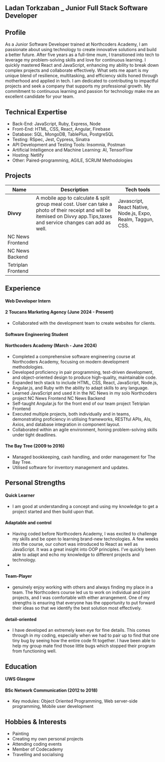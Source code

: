 ## Ladan Torkzaban _ Junior Full Stack Software Developer
## Profile
As a Junior Software Developer trained at Northcoders Academy, I am passionate about using technology to create innovative solutions and build a better future. After five years as a full-time mum, I transitioned into tech to leverage my problem-solving skills and love for continuous learning. I quickly mastered React and JavaScript, enhancing my ability to break down complex projects and collaborate effectively. What sets me apart is my unique blend of resilience, multitasking, and efficiency skills honed through motherhood and applied in tech. I am dedicated to contributing to impactful projects and seek a company that supports my professional growth. My commitment to continuous learning and passion for technology make me an excellent candidate for your team.

## Technical Expertise
- Back-End: JavaScript, Ruby, Express, Node
- Front-End: HTML, CSS, React, Angular, Firebase
- Database: SQL, MongoDB, TablePlus, PostgreSQL
- Testing: RSpec, Jest, Cypress, Sinatra
- API Development and Testing Tools: Insomnia, Postman
- Artificial Intelligence and Machine Learning: AI, TensorFlow
- Hosting: Netlify
- Other: Paired-programming, AGILE, SCRUM Methodologies

## Projects

|         Name              |                     Description                    |               Tech tools            |
| --------------------------| -------------------------------------------------- | ----------------------------------- |
|         **Divvy**         | A mobile app to calculate & split group meal cost. User can take a photo of their receipt and will be itemised on Divvy app.Tips,taxes and service changes can add as well.| Javascript, React Native, Node.js,  Expo, Realm, Taggun, CSS.   |  
|       NC News Frontend    |
|       NC News Backend     |
|     Tetriplan Frontend    |


## Experience

#### Web Developer Intern
#### 2 Toucans Marketing Agency (June 2024 - Present)
- Collaborated with the development team to create websites for clients.

#### Software Engineering Student
#### Northcoders Academy (March - June 2024)
- Completed a comprehensive software engineering course at Northcoders Academy, focusing on modern development methodologies.
- Developed proficiency in pair programming, test-driven development, and object-oriented design to produce high-quality, maintainable code.
- Expanded tech stack to include HTML, CSS, React, JavaScript, Node.js, Angular.js, and Ruby with the ability to adapt skills to any language.
- Learned JavaScript and used it in the NC News in my solo Northcoders project
NC News Frontend
NC News Backend
- Self-taught Angular.js for the front end of our team project
Tetriplan Frontend
- Executed multiple projects, both individually and in teams, demonstrating proficiency in utilising frameworks, RESTful APIs, AIs, Axios, and database integration in component layout.
- Collaborated within an agile environment, honing problem-solving skills under tight deadlines.

#### The Bay Tree  (2009 to 2016) 
- Managed bookkeeping, cash handling, and order management for The Bay Tree.
- Utilised software for inventory management and updates.


## Personal Strengths

#### Quick Learner
- I am good at understanding a concept and using my knowledge to get a project started and then build upon that.

#### Adaptable and control
- Having coded before Northcoders Academy, I was excited to challenge my skills and be open to learning brand-new technologies. A few weeks into the course, our cohort was introduced to React as well as JavaScript. It was a great insight into OOP principles. I’ve quickly been able to adapt and echo my knowledge to different projects and technology.
- 
#### Team-Player
-  genuinely enjoy working with others and always finding my place in a team. The Northcoders course led us to work on individual and joint projects, and I was comfortable with either arrangement. One of my strengths is ensuring that everyone has the opportunity to put forward their ideas so that we identify the best solution most effectively.

#### detail-oriented
-  I have developed an extremely keen eye for fine details. This comes through in my coding, especially when we had to pair up to find that one tiny bug by seeing how the entire code fit together. I have been able to help my group mate find those little bugs which stopped their program from functioning well.

## Education

#### UWS Glasgow 
 #### BSc Network Communication (2012 to 2018)
- Key modules: Object Oriented Programming, Web server-side programming, Mobile user development

## Hobbies & Interests

- Painting
- Creating my own personal projects
- Attending coding events
- Member of Codecademy
- Travelling and socialising
